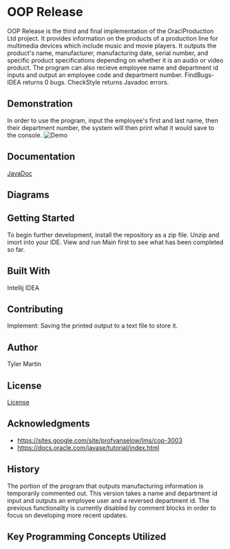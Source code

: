 # OOP Release
OOP Release is the third and final implementation of the OraclProduction Ltd project. It provides information on the products of a
production line for multimedia devices which include music and movie players. It outputs the product's name,
manufacturer, manufacturing date, serial number, and specific product specifications depending on whether it is an
audio or video product. The program can also recieve employee name and department id inputs and output an employee code and department number. FindBugs-IDEA returns 0 bugs. CheckStyle returns Javadoc errors. 

## Demonstration
In order to use the program, input the employee's first and last name, then their department number, the system will then print what it would save to the console.
![Demo](https://github.com/tamartin9013/OOPRelease/blob/master/src/Functionality.gif) 

## Documentation
[JavaDoc](https://tamartin9013.github.io/OOPrelease/tree/master/javadoc/index.html)

## Diagrams


## Getting Started
To begin further development, install the repository as a zip file. Unzip and imort into your IDE. View and run Main first to see what has been completed so far.  

## Built With
Intellij IDEA

## Contributing
Implement: Saving the printed output to a text file to store it.

## Author
Tyler Martin

## License
[License](https://github.com/tamartin9013/OOPRelease/blob/master/LICENSE)

## Acknowledgments
* https://sites.google.com/site/profvanselow/lms/cop-3003
* https://docs.oracle.com/javase/tutorial/index.html

## History
The portion of the program that outputs manufacturing information is temporarily commented out. This version takes a name and department id input and outputs an employee user and a reversed department id. The previous functionality is currently disabled by comment blocks in order to focus on developing more recent updates. 

## Key Programming Concepts Utilized

